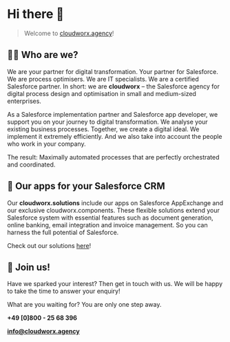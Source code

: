 # Hi there 👋

> Welcome to [cloudworx.agency](https://cloudworx.agency/en)!

## 🧙‍♂️ Who are we?

We are your partner for digital transformation. Your partner for Salesforce.
We are process optimisers. We are IT specialists. We are a certified Salesforce partner.
In short: we are **cloudworx** – the Salesforce agency for digital process design and optimisation in small and medium-sized enterprises.

As a Salesforce implementation partner and Salesforce app developer, we support you on your journey to digital transformation. We analyse your existing business processes. Together, we create a digital ideal. We implement it extremely efficiently. And we also take into account the people who work in your company.

The result: Maximally automated processes that are perfectly orchestrated and coordinated.

## 🤖 Our apps for your Salesforce CRM

Our **cloudworx.solutions** include our apps on Salesforce AppExchange and our exclusive cloudworx.components. These flexible solutions extend your Salesforce system with essential features such as document generation, online banking, email integration and invoice management. So you can harness the full potential of Salesforce.

Check out our solutions [here](https://cloudworx.agency/cloudworx-solutions)!

## 🚀 Join us!

Have we sparked your interest? Then get in touch with us. We will be happy to take the time to answer your enquiry!

What are you waiting for? You are only one step away.

**+49 [0]800 - 25 68 396**

**info@cloudworx.agency**